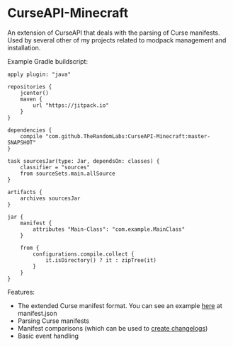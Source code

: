 # CurseAPI-Minecraft

An extension of CurseAPI that deals with the parsing of Curse manifests. Used by several other of
my projects related to modpack management and installation.

Example Gradle buildscript:

	apply plugin: "java"

	repositories {
		jcenter()
		maven {
			url "https://jitpack.io"
		}
	}

	dependencies {
		compile "com.github.TheRandomLabs:CurseAPI-Minecraft:master-SNAPSHOT"
	}

	task sourcesJar(type: Jar, dependsOn: classes) {
		classifier = "sources"
		from sourceSets.main.allSource
	}

	artifacts {
		archives sourcesJar
	}

	jar {
		manifest {
			attributes "Main-Class": "com.example.MainClass"
		}

		from {
			configurations.compile.collect {
				it.isDirectory() ? it : zipTree(it)
			}
		}
	}


Features:
* The extended Curse manifest format. You can see an example
[here](https://github.com/TheRandomLabs/LightChocolate) at manifest.json
* Parsing Curse manifests
* Manifest comparisons (which can be used to
[create changelogs](https://github.com/TheRandomLabs/ChangelogGenerator))
* Basic event handling
